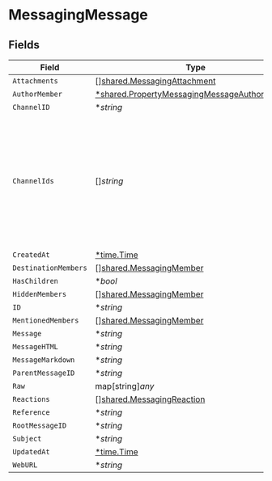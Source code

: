 # MessagingMessage


## Fields

| Field                                                                                                                 | Type                                                                                                                  | Required                                                                                                              | Description                                                                                                           |
| --------------------------------------------------------------------------------------------------------------------- | --------------------------------------------------------------------------------------------------------------------- | --------------------------------------------------------------------------------------------------------------------- | --------------------------------------------------------------------------------------------------------------------- |
| `Attachments`                                                                                                         | [][shared.MessagingAttachment](../../../pkg/models/shared/messagingattachment.md)                                     | :heavy_minus_sign:                                                                                                    | N/A                                                                                                                   |
| `AuthorMember`                                                                                                        | [*shared.PropertyMessagingMessageAuthorMember](../../../pkg/models/shared/propertymessagingmessageauthormember.md)    | :heavy_minus_sign:                                                                                                    | N/A                                                                                                                   |
| `ChannelID`                                                                                                           | **string*                                                                                                             | :heavy_minus_sign:                                                                                                    | N/A                                                                                                                   |
| `ChannelIds`                                                                                                          | []*string*                                                                                                            | :heavy_minus_sign:                                                                                                    | Represents the IDs of all channels to which the message is sent. Identifies the channels where the message is posted. |
| `CreatedAt`                                                                                                           | [*time.Time](https://pkg.go.dev/time#Time)                                                                            | :heavy_minus_sign:                                                                                                    | N/A                                                                                                                   |
| `DestinationMembers`                                                                                                  | [][shared.MessagingMember](../../../pkg/models/shared/messagingmember.md)                                             | :heavy_minus_sign:                                                                                                    | N/A                                                                                                                   |
| `HasChildren`                                                                                                         | **bool*                                                                                                               | :heavy_minus_sign:                                                                                                    | N/A                                                                                                                   |
| `HiddenMembers`                                                                                                       | [][shared.MessagingMember](../../../pkg/models/shared/messagingmember.md)                                             | :heavy_minus_sign:                                                                                                    | N/A                                                                                                                   |
| `ID`                                                                                                                  | **string*                                                                                                             | :heavy_minus_sign:                                                                                                    | N/A                                                                                                                   |
| `MentionedMembers`                                                                                                    | [][shared.MessagingMember](../../../pkg/models/shared/messagingmember.md)                                             | :heavy_minus_sign:                                                                                                    | N/A                                                                                                                   |
| `Message`                                                                                                             | **string*                                                                                                             | :heavy_minus_sign:                                                                                                    | N/A                                                                                                                   |
| `MessageHTML`                                                                                                         | **string*                                                                                                             | :heavy_minus_sign:                                                                                                    | N/A                                                                                                                   |
| `MessageMarkdown`                                                                                                     | **string*                                                                                                             | :heavy_minus_sign:                                                                                                    | N/A                                                                                                                   |
| `ParentMessageID`                                                                                                     | **string*                                                                                                             | :heavy_minus_sign:                                                                                                    | N/A                                                                                                                   |
| `Raw`                                                                                                                 | map[string]*any*                                                                                                      | :heavy_minus_sign:                                                                                                    | N/A                                                                                                                   |
| `Reactions`                                                                                                           | [][shared.MessagingReaction](../../../pkg/models/shared/messagingreaction.md)                                         | :heavy_minus_sign:                                                                                                    | N/A                                                                                                                   |
| `Reference`                                                                                                           | **string*                                                                                                             | :heavy_minus_sign:                                                                                                    | N/A                                                                                                                   |
| `RootMessageID`                                                                                                       | **string*                                                                                                             | :heavy_minus_sign:                                                                                                    | N/A                                                                                                                   |
| `Subject`                                                                                                             | **string*                                                                                                             | :heavy_minus_sign:                                                                                                    | N/A                                                                                                                   |
| `UpdatedAt`                                                                                                           | [*time.Time](https://pkg.go.dev/time#Time)                                                                            | :heavy_minus_sign:                                                                                                    | N/A                                                                                                                   |
| `WebURL`                                                                                                              | **string*                                                                                                             | :heavy_minus_sign:                                                                                                    | N/A                                                                                                                   |